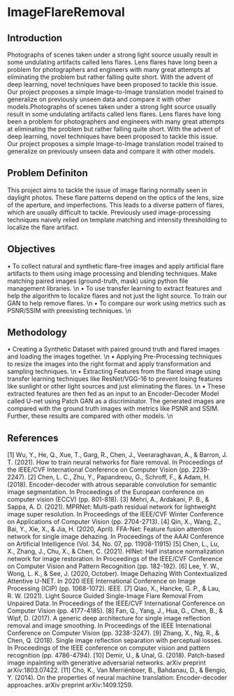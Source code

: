 # ImageFlareRemoval

## Introduction

Photographs of scenes taken under a strong light source usually result in some undulating artifacts called lens flares. Lens flares have long been a problem for photographers and engineers with many great attempts at eliminating the problem but rather falling quite short. With the advent of deep learning, novel techniques have been proposed to tackle this issue. Our project proposes a simple Image-to-Image translation model trained to generalize on previously unseen data and compare it with other models.Photographs of scenes taken under a strong light source usually result in some undulating artifacts called lens flares. Lens flares have long been a problem for photographers and engineers with many great attempts at eliminating the problem but rather falling quite short. With the advent of deep learning, novel techniques have been proposed to tackle this issue. Our project proposes a simple Image-to-Image translation model trained to generalize on previously unseen data and compare it with other models.

## Problem Definiton

This project aims to tackle the issue of image flaring normally seen in daylight photos. These flare patterns depend on the optics of the lens, size of the aperture, and imperfections. This leads to a diverse pattern of flares, which are usually difficult to tackle. Previously used image-processing techniques naively relied on template matching and intensity thresholding to localize the flare artifact.

## Objectives

• To collect natural and synthetic flare-free images and apply artificial flare artifacts to them using image processing and blending techniques. Make matching paired   images (ground-truth, mask) using python file management libraries. \n
• To use transfer learning to extract features and help the algorithm to localize flares and not just the light source. To train our GAN to help remove flares. \n
• To compare our work using metrics such as PSNR/SSIM with preexisting techniques. \n

## Methodology

• Creating a Synthetic Dataset with paired ground truth and flared images and loading the images together. \n
• Applying Pre-Processing techniques to resize the images into the right format and apply transformation and sampling techniques. \n
• Extracting Features from the flared image using transfer learning techniques like ResNet/VGG-16 to prevent losing features like sunlight or other light sources     and just eliminating the flares. \n
• These extracted features are then fed as an input to an Encoder-Decoder Model called U-net using Patch GAN as a discriminator. The generated images are compared     with the ground truth images with metrics like PSNR and SSIM. Further, these results are compared with other models. \n

## References

[1]
Wu, Y., He, Q., Xue, T., Garg, R., Chen, J., Veeraraghavan, A., & Barron, J. T. (2021). How to train neural networks for flare removal. In Proceedings of the IEEE/CVF International Conference on Computer Vision (pp. 2239-2247).
[2]
Chen, L. C., Zhu, Y., Papandreou, G., Schroff, F., & Adam, H. (2018). Encoder-decoder with atrous separable convolution for semantic image segmentation. In Proceedings of the European conference on computer vision (ECCV) (pp. 801-818).
[3]
Mehri, A., Ardakani, P. B., & Sappa, A. D. (2021). MPRNet: Multi-path residual network for lightweight image super resolution. In Proceedings of the IEEE/CVF Winter Conference on Applications of Computer Vision (pp. 2704-2713).
[4]
Qin, X., Wang, Z., Bai, Y., Xie, X., & Jia, H. (2020, April). FFA-Net: Feature fusion attention network for single image dehazing. In Proceedings of the AAAI Conference on Artificial Intelligence (Vol. 34, No. 07, pp. 11908-11915)
[5]
Chen, L., Lu, X., Zhang, J., Chu, X., & Chen, C. (2021). HINet: Half instance normalization network for image restoration. In Proceedings of the IEEE/CVF Conference on Computer Vision and Pattern Recognition (pp. 182-192).
[6]
Lee, Y. W., Wong, L. K., & See, J. (2020, October). Image Dehazing With Contextualized Attentive U-NET. In 2020 IEEE International Conference on Image Processing (ICIP) (pp. 1068-1072). IEEE.
[7]
Qiao, X., Hancke, G. P., & Lau, R. W. (2021). Light Source Guided Single-Image Flare Removal From Unpaired Data. In Proceedings of the IEEE/CVF International Conference on Computer Vision (pp. 4177-4185).
[8]
Fan, Q., Yang, J., Hua, G., Chen, B., & Wipf, D. (2017). A generic deep architecture for single image reflection removal and image smoothing. In Proceedings of the IEEE International Conference on Computer Vision (pp. 3238-3247).
[9]
Zhang, X., Ng, R., & Chen, Q. (2018). Single image reflection separation with perceptual losses. In Proceedings of the IEEE conference on computer vision and pattern recognition (pp. 4786-4794).
[10]
Demir, U., & Unal, G. (2018). Patch-based image inpainting with generative adversarial networks. arXiv preprint arXiv:1803.07422.
[11]
Cho, K., Van Merriënboer, B., Bahdanau, D., & Bengio, Y. (2014). On the properties of neural machine translation: Encoder-decoder approaches. arXiv preprint arXiv:1409.1259.
